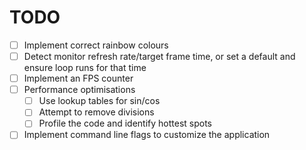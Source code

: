 # TODO

- [ ] Implement correct rainbow colours
- [ ] Detect monitor refresh rate/target frame time, or set a default and ensure loop runs for that time
- [ ] Implement an FPS counter
- [ ] Performance optimisations
    - [ ] Use lookup tables for sin/cos
    - [ ] Attempt to remove divisions
    - [ ] Profile the code and identify hottest spots
- [ ] Implement command line flags to customize the application
